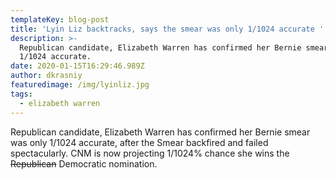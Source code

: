 ```yaml
---
templateKey: blog-post
title: 'Lyin Liz backtracks, says the smear was only 1/1024 accurate '
description: >-
  Republican candidate, Elizabeth Warren has confirmed her Bernie smear was only
  1/1024 accurate. 
date: 2020-01-15T16:29:46.989Z
author: dkrasniy
featuredimage: /img/lyinliz.jpg
tags:
  - elizabeth warren
---
```

Republican candidate, Elizabeth Warren has confirmed her Bernie smear was only 1/1024 accurate, after the Smear backfired and failed spectacularly. CNM is now projecting 1/1024% chance she wins the ~~Republican~~ Democratic nomination.
